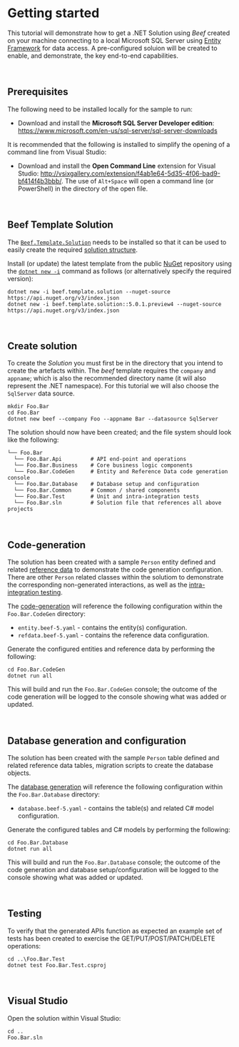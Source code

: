 ﻿# Getting started

This tutorial will demonstrate how to get a .NET Solution using _Beef_ created on your machine connecting to a local Microsoft SQL Server using [Entity Framework](https://docs.microsoft.com/en-us/ef/core/) for data access. A pre-configured soluion will be created to enable, and demonstrate, the key end-to-end capabilities. 

<br/>

## Prerequisites

The following need to be installed locally for the sample to run:

- Download and install the **Microsoft SQL Server Developer edition**: https://www.microsoft.com/en-us/sql-server/sql-server-downloads

It is recommended that the following is installed to simplify the opening of a command line from Visual Studio:
- Download and install the **Open Command Line** extension for Visual Studio: http://vsixgallery.com/extension/f4ab1e64-5d35-4f06-bad9-bf414f4b3bbb/. The use of `Alt+Space` will open a command line (or PowerShell) in the directory of the open file.

<br/>

## Beef Template Solution

The [`Beef.Template.Solution`](../templates/Beef.Template.Solution/README.md) needs to be installed so that it can be used to easily create the required [solution structure](./Solution-Structure.md).

Install (or update) the latest template from the public [NuGet](https://www.nuget.org/packages/Beef.Template.Solution/) repository using the [`dotnet new -i`](https://learn.microsoft.com/en-us/dotnet/core/tools/dotnet-new-install) command as follows (or alternatively specify the required version):

```
dotnet new -i beef.template.solution --nuget-source https://api.nuget.org/v3/index.json
dotnet new -i beef.template.solution::5.0.1.preview4 --nuget-source https://api.nuget.org/v3/index.json
``` 

<br/>

## Create solution

To create the _Solution_ you must first be in the directory that you intend to create the artefacts within. The _beef_ template requires the `company` and `appname`; which is also the recommended directory name (it will also represent the .NET namespace). For this tutorial we will also choose the `SqlServer` data source.

```
mkdir Foo.Bar
cd Foo.Bar
dotnet new beef --company Foo --appname Bar --datasource SqlServer
```

The solution should now have been created; and the file system should look like the following:

```
└── Foo.Bar
  └── Foo.Bar.Api         # API end-point and operations
  └── Foo.Bar.Business    # Core business logic components
  └── Foo.Bar.CodeGen     # Entity and Reference Data code generation console
  └── Foo.Bar.Database    # Database setup and configuration
  └── Foo.Bar.Common      # Common / shared components
  └── Foo.Bar.Test        # Unit and intra-integration tests
  └── Foo.Bar.sln         # Solution file that references all above projects
```

<br/>

## Code-generation

The solution has been created with a sample `Person` entity defined and related [reference data](./Reference-Data.md) to demonstrate the code generation configuration. There are other `Person` related classes within the solutiom to demonstrate the corresponding non-generated interactions, as well as the [intra-integration testing](../tools/Beef.Test.NUnit/README.md).

The [code-generation](../tools/Beef.CodeGen.Core/README.md) will reference the following configuration within the `Foo.Bar.CodeGen` directory:
- `entity.beef-5.yaml` - contains the entity(s) configuration.
- `refdata.beef-5.yaml` - contains the reference data configuration.

Generate the configured entities and reference data by performing the following:

```
cd Foo.Bar.CodeGen
dotnet run all
```

This will build and run the `Foo.Bar.CodeGen` console; the outcome of the code generation will be logged to the console showing what was added or updated.

<br/>

## Database generation and configuration

The solution has been created with the sample `Person` table defined and related reference data tables, migration scripts to create the database objects.

The [database generation](../tools/Beef.Database.Core/README.md) will reference the following configuration within the `Foo.Bar.Database` directory:
- `database.beef-5.yaml` - contains the table(s) and related C# model configuration.

Generate the configured tables and C# models by performing the following:

```
cd Foo.Bar.Database
dotnet run all
```

This will build and run the `Foo.Bar.Database` console; the outcome of the code generation and database setup/configuration will be logged to the console showing what was added or updated.

<br/>

## Testing

To verify that the generated APIs function as expected an example set of tests has been created to exercise the GET/PUT/POST/PATCH/DELETE operations:

```
cd ..\Foo.Bar.Test
dotnet test Foo.Bar.Test.csproj
``` 

<br/>

## Visual Studio

Open the solution within Visual Studio:

```
cd ..
Foo.Bar.sln
``` 